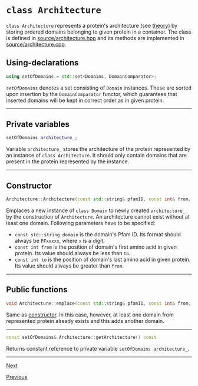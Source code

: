 [//]: # (pfamannot)
[//]: # (Protein Family Annotator)
[//]: # ()
[//]: # (docs/development/architecture.md)
[//]: # (Copyright © 2020 Jan Hamalčík)
[//]: # ()
[//]: # (Programmer's documentation of Architecture class)
[//]: # ()

# `class Architecture`

`class Architecture` represents a protein's architecture (see
[theory](../user/theory.md)) by storing ordered domains belonging to
given protein in a container.
The class is defined in [source/architecture.hpp](../../source/architecture.hpp)
and its methods are implemented in
[source/architecture.cpp](../../source/architecture.cpp).

## Using-declarations

```cpp
using setOfDomains = std::set<Domains, DomainComparator>;
```

`setOfDomains` denotes a set consisting of `Domain` instances.
These are sorted upon insertion by the `DomainComparator` functor, which
guarantees that inserted domains will be kept in correct order as in
given protein.

---

## Private variables

```cpp
setOfDomains architecture_;
```

Variable `architecture_` stores the architecture of the protein
represented by an instance of `class Architecture`.
It should only contain domains that are present in the protein represented
by the instance.

---

## Constructor

```cpp
Architecture::Architecture(const std::string& pfamID, const int& from, const int& to);
```

Emplaces a new instance of `class Domain` to newly created
`architecture_` by the construction of `Architecture`.
An architecture cannot exist without at least one domain.
Following parameters have to be specified:

* `const std::string domain` is the domain's Pfam ID.
Its format should always be `PFxxxxx`, where `x` is a digit.
* `const int from` is the position of domain's first amino acid in given
protein.
Its value should always be less than `to`.
* `const int to` is the position of domain's last amino acid in given
protein.
Its value should always be greater than `from`.

---

## Public functions

```cpp
void Architecture::emplace(const std::string& pfamID, const int& from, const int& to);
```

Same as [constructor](#Constructor).
In this case, however, at least one domain from represented protein
already exists and this adds another domain.

---

```cpp
const setOfDomains& Architecture::getArchitecture() const
```

Returns constant reference to private variable
`setOfDomains architecture_`.

---

[Next](downloader.md)

[Previous](domainComparator.md)
